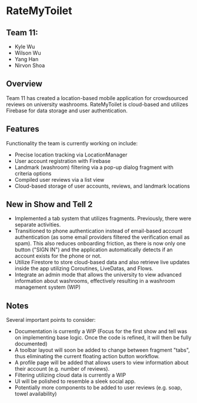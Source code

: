 # RateMyToilet
## Team 11:
- Kyle Wu
- Wilson Wu
- Yang Han
- Nirvon Shoa

## Overview
Team 11 has created a location-based mobile application for crowdsourced reviews on university washrooms. RateMyToilet is cloud-based and utilizes Firebase for data storage and user authentication.

## Features
Functionality the team is currently working on include:
- Precise location tracking via LocationManager
- User account registration with Firebase 
- Landmark (washroom) filtering via a pop-up dialog fragment with criteria options
- Compiled user reviews via a list view
- Cloud-based storage of user accounts, reviews, and landmark locations 

## New in Show and Tell 2
-  Implemented a tab system that utilizes fragments. Previously, there were separate activities.
-  Transitioned to phone authentication instead of email-based account authentication (as some email providers filtered the verification email as spam). This also reduces onboarding friction, as there is now only one button ("SIGN IN") and the application automatically detects if an account exists for the phone or not.
-  Utilize Firestore to store cloud-based data and also retrieve live updates inside the app utilizing Coroutines, LiveDatas, and Flows.
-  Integrate an admin mode that allows the university to view advanced information about washrooms, effectively resulting in a washroom management system (WIP)


## Notes
Several important points to consider:
- Documentation is currently a WIP (Focus for the first show and tell was on implementing base logic. Once the code is refined, it will then be fully documented)
- A toolbar layout will soon be added to change between fragment "tabs", thus eliminating the current floating action button workflow.
- A profile page will be added that allows users to view information about their account (e.g. number of reviews).
- Filtering utilizing cloud data is currently a WIP
- UI will be polished to resemble a sleek social app.
- Potentially more components to be added to user reviews (e.g. soap, towel availability)
